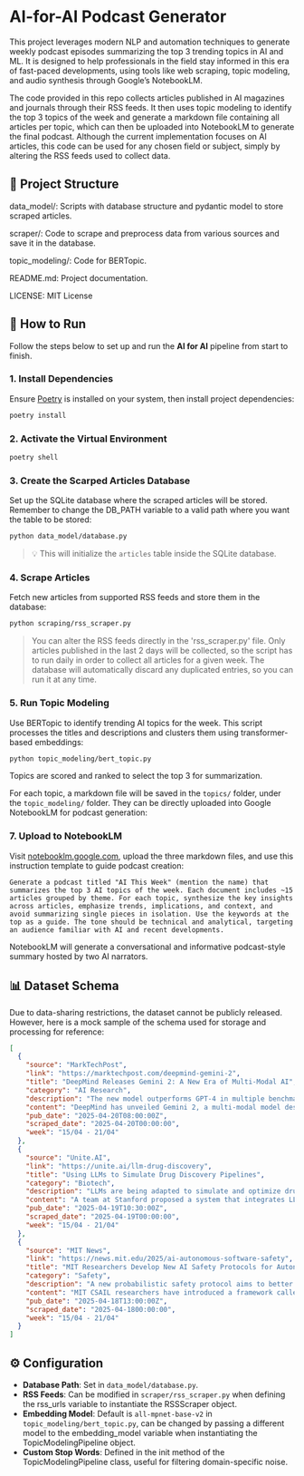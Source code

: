 # AI-for-AI Podcast Generator
This project leverages modern NLP and automation techniques to generate weekly podcast episodes summarizing the top 3 
trending topics in AI and ML. It is designed to help professionals in the field stay informed in this era of fast-paced developments, 
using tools like web scraping, topic modeling, and audio synthesis through Google’s NotebookLM.

The code provided in this repo collects articles published in AI magazines and journals through their RSS feeds. 
It then uses topic modeling to identify the top 3 topics of the week and generate a markdown file containing all articles
per topic, which can then be uploaded into NotebookLM to generate the final podcast. 
Although the current implementation focuses on AI articles, this code can be used for any chosen field or subject, simply
by altering the RSS feeds used to collect data. 

## 📁 Project Structure
data_model/: Scripts with database structure and pydantic model to store scraped articles.

scraper/: Code to scrape and preprocess data from various sources and save it in the database.

topic_modeling/: Code for BERTopic.

README.md: Project documentation.

LICENSE: MIT License

## 🚀 How to Run

Follow the steps below to set up and run the **AI for AI** pipeline from start to finish.

### 1. Install Dependencies

Ensure [Poetry](https://python-poetry.org/docs/#installation) is installed on your system, then install project dependencies:

```bash
poetry install
```

### 2. Activate the Virtual Environment

```bash
poetry shell
```

### 3. Create the Scarped Articles Database

Set up the SQLite database where the scraped articles will be stored. 
Remember to change the DB_PATH variable to a valid path where you want the table to be stored:

```bash
python data_model/database.py
```

> 💡 This will initialize the `articles` table inside the SQLite database.

### 4. Scrape Articles

Fetch new articles from supported RSS feeds and store them in the database:

```bash
python scraping/rss_scraper.py 
```

> You can alter the RSS feeds directly in the 'rss_scraper.py' file. 
Only articles published in the last 2 days will be collected, so the script has to run daily 
in order to collect all articles for a given week. The database will automatically
> discard any duplicated entries, so you can run it at any time.

### 5. Run Topic Modeling

Use BERTopic to identify trending AI topics for the week. This script processes the titles and descriptions and clusters them using transformer-based embeddings:

```bash
python topic_modeling/bert_topic.py
```

Topics are scored and ranked to select the top 3 for summarization.

For each topic, a markdown file will be saved in the `topics/` folder, under the `topic_modeling/` folder. 
They can be directly uploaded into Google NotebookLM for podcast generation:


### 7. Upload to NotebookLM

Visit [notebooklm.google.com](https://notebooklm.google.com/), upload the three markdown files, and use this instruction template to guide podcast creation:

```
Generate a podcast titled "AI This Week" (mention the name) that summarizes the top 3 AI topics of the week. Each document includes ~15 articles grouped by theme. For each topic, synthesize the key insights across articles, emphasize trends, implications, and context, and avoid summarizing single pieces in isolation. Use the keywords at the top as a guide. The tone should be technical and analytical, targeting an audience familiar with AI and recent developments.
```

NotebookLM will generate a conversational and informative podcast-style summary hosted by two AI narrators.

## 📊 Dataset Schema
Due to data-sharing restrictions, the dataset cannot be publicly released. 
However, here is a mock sample of the schema used for storage and processing for reference:

```json
[
  {
    "source": "MarkTechPost",
    "link": "https://marktechpost.com/deepmind-gemini-2",
    "title": "DeepMind Releases Gemini 2: A New Era of Multi-Modal AI",
    "category": "AI Research",
    "description": "The new model outperforms GPT-4 in multiple benchmarks and introduces improvements in vision-language integration.",
    "content": "DeepMind has unveiled Gemini 2, a multi-modal model designed to bridge vision and language understanding. Early benchmarks show a significant improvement over GPT-4 in both zero-shot and fine-tuned settings. The model leverages a novel routing technique in its mixture-of-experts architecture...",
    "pub_date": "2025-04-20T08:00:00Z",
    "scraped_date": "2025-04-20T00:00:00",
    "week": "15/04 - 21/04"
  },
  {
    "source": "Unite.AI",
    "link": "https://unite.ai/llm-drug-discovery",
    "title": "Using LLMs to Simulate Drug Discovery Pipelines",
    "category": "Biotech",
    "description": "LLMs are being adapted to simulate and optimize drug development, particularly for molecular binding prediction.",
    "content": "A team at Stanford proposed a system that integrates LLMs with molecular dynamics simulations. The aim is to reduce computation time and improve prediction accuracy for protein-ligand binding affinity. Their pipeline uses fine-tuned transformers to estimate binding probabilities before full simulations...",
    "pub_date": "2025-04-19T10:30:00Z",
    "scraped_date": "2025-04-19T00:00:00",
    "week": "15/04 - 21/04"
  },
  {
    "source": "MIT News",
    "link": "https://news.mit.edu/2025/ai-autonomous-software-safety",
    "title": "MIT Researchers Develop New AI Safety Protocols for Autonomous Systems",
    "category": "Safety",
    "description": "A new probabilistic safety protocol aims to better detect and avoid failure modes in self-driving car algorithms.",
    "content": "MIT CSAIL researchers have introduced a framework called ProbSafeNet, which applies uncertainty-aware modeling to identify high-risk behaviors in real-time. The study shows its ability to reduce collision rates in simulation by 68% compared to existing baselines. This represents a significant step for the trustworthiness of AI-driven autonomy...",
    "pub_date": "2025-04-18T13:00:00Z",
    "scraped_date": "2025-04-1800:00:00",
    "week": "15/04 - 21/04"
  }
]
```

## ⚙️ Configuration

- **Database Path**: Set in `data_model/database.py`.
- **RSS Feeds**: Can be modified in `scraper/rss_scraper.py` when defining the rss_urls variable to instantiate the RSSScraper object.
- **Embedding Model**: Default is `all-mpnet-base-v2` in `topic_modeling/bert_topic.py`, can be changed by passing a different model to the embedding_model variable when instantiating the TopicModelingPipeline object.
- **Custom Stop Words**: Defined in the init method of the TopicModelingPipeline class, useful for filtering domain-specific noise.

